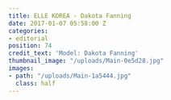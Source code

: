 ```yaml
---
title: ELLE KOREA - Dakota Fanning
date: 2017-01-07 05:58:00 Z
categories:
- editorial
position: 74
credit_text: 'Model: Dakota Fanning'
thumbnail_image: "/uploads/Main-0e5d28.jpg"
images:
- path: "/uploads/Main-1a5444.jpg"
  class: half
---
```



